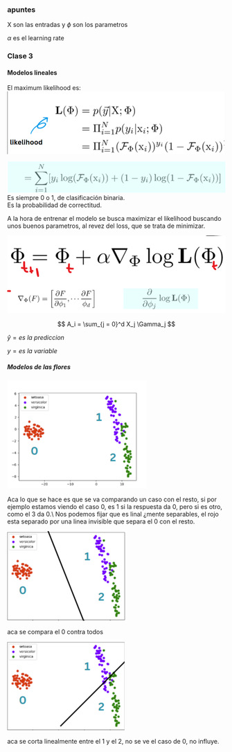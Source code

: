 ### apuntes

X son las entradas y $\phi$ son los parametros

$\alpha$ es el learning rate



### Clase 3 

#### Modelos lineales

El maximum likelihood es: 
![likelihood](likelihood.png)

![mlh](mlh.png)
Es siempre 0 o 1, de clasificación binaria.\
Es la probabilidad de correctitud.

A la hora de entrenar el modelo se busca maximizar el likelihood buscando unos buenos parametros, al revez del loss, que se trata de minimizar.

![opti](opti_like.png)



$$
 A_i = \sum_{j = 0}^d X_j \Gamma_j
$$

$\hat{y} = {es\:la\:prediccion}$

${y} = {es\:la\:variable}$

##### Modelos de las flores

![modelo flores](Ej_modelo_flores.png)

Aca lo que se hace es que se va comparando un caso con el resto, si por ejemplo estamos viendo el caso 0, es 1 si la respuesta da 0, pero si es otro, como el 3 da 0.\ Nos podemos fijar que es linal ¿mente separables, el rojo esta separado por una linea invisible que separa el 0 con el resto.

![0 v all](0Vall.png)

aca se compara el 0 contra todos 

![1 v 2](1v2.png)

aca se corta linealmente entre el 1 y el 2, no se ve el caso de 0, no influye.

